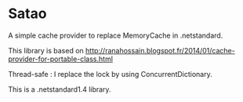 # Satao
A simple cache provider to replace MemoryCache in .netstandard.

This library is based on http://ranahossain.blogspot.fr/2014/01/cache-provider-for-portable-class.html

Thread-safe : I replace the lock by using ConcurrentDictionary.


This is a .netstandard1.4 library.
